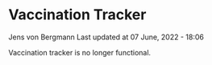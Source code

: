 Vaccination Tracker
================
Jens von Bergmann
Last updated at 07 June, 2022 - 18:06

Vaccination tracker is no longer functional.

